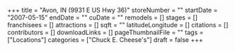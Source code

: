 +++
title = "Avon, IN (9931 E US Hwy 36)"
storeNumber = ""
startDate = "2007-05-15"
endDate = ""
cuDate = ""
remodels = []
stages = []
franchisees = []
attractions = []
sqft = ""
latitudeLongitude = []
citations = []
contributors = []
downloadLinks = []
pageThumbnailFile = ""
tags = ["Locations"]
categories = ["Chuck E. Cheese's"]
draft = false
+++
